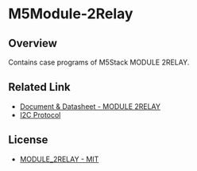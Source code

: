# M5Module-2Relay

## Overview

Contains case programs of M5Stack MODULE 2RELAY.

## Related Link

- [Document & Datasheet - MODULE 2RELAY](https://docs.m5stack.com/en/module/2Relay%2013.2%20Module)
- [I2C Protocol](https://github.com/m5stack/M5Module-AC-2Relay/blob/main/docs/2RELAY.pdf)

## License

- [MODULE_2RELAY - MIT](LICENSE)
